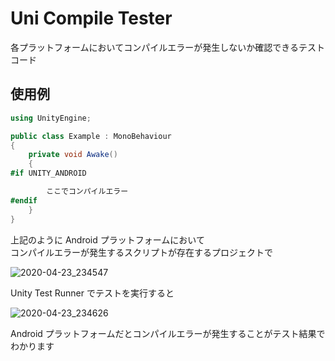 # Uni Compile Tester

各プラットフォームにおいてコンパイルエラーが発生しないか確認できるテストコード  

## 使用例

```cs
using UnityEngine;

public class Example : MonoBehaviour
{
    private void Awake()
    {
#if UNITY_ANDROID

        ここでコンパイルエラー
#endif
    }
}
```

上記のように Android プラットフォームにおいて  
コンパイルエラーが発生するスクリプトが存在するプロジェクトで  

![2020-04-23_234547](https://user-images.githubusercontent.com/6134875/80113059-c4c7dd80-85bc-11ea-8831-8e456213023b.png)

Unity Test Runner でテストを実行すると  

![2020-04-23_234626](https://user-images.githubusercontent.com/6134875/80113064-c691a100-85bc-11ea-9482-ea522ee41fae.png)

Android プラットフォームだとコンパイルエラーが発生することがテスト結果でわかります  
